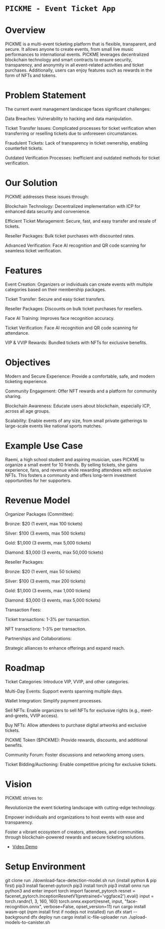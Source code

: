 # `PICKME - Event Ticket App`

# Overview

PICKME is a multi-event ticketing platform that is flexible, transparent, and secure. It allows anyone to create events, from small live music performances to international events. PICKME leverages decentralized blockchain technology and smart contracts to ensure security, transparency, and anonymity in all event-related activities and ticket purchases. Additionally, users can enjoy features such as rewards in the form of NFTs and tokens.

# Problem Statement

The current event management landscape faces significant challenges:

Data Breaches: Vulnerability to hacking and data manipulation.

Ticket Transfer Issues: Complicated processes for ticket verification when transferring or reselling tickets due to unforeseen circumstances.

Fraudulent Tickets: Lack of transparency in ticket ownership, enabling counterfeit tickets.

Outdated Verification Processes: Inefficient and outdated methods for ticket verification.

# Our Solution

PICKME addresses these issues through:

Blockchain Technology: Decentralized implementation with ICP for enhanced data security and convenience.

Efficient Ticket Management: Secure, fast, and easy transfer and resale of tickets.

Reseller Packages: Bulk ticket purchases with discounted rates.

Advanced Verification: Face AI recognition and QR code scanning for seamless ticket verification.

# Features

Event Creation: Organizers or individuals can create events with multiple categories based on their membership packages.

Ticket Transfer: Secure and easy ticket transfers.

Reseller Packages: Discounts on bulk ticket purchases for resellers.

Face AI Training: Improves face recognition accuracy.

Ticket Verification: Face AI recognition and QR code scanning for attendance.

VIP & VVIP Rewards: Bundled tickets with NFTs for exclusive benefits.

# Objectives

Modern and Secure Experience: Provide a comfortable, safe, and modern ticketing experience.

Community Engagement: Offer NFT rewards and a platform for community sharing.

Blockchain Awareness: Educate users about blockchain, especially ICP, across all age groups.

Scalability: Enable events of any size, from small private gatherings to large-scale events like national sports matches.

# Example Use Case

Raemi, a high school student and aspiring musician, uses PICKME to organize a small event for 10 friends. By selling tickets, she gains experience, fans, and revenue while rewarding attendees with exclusive NFTs. This fosters a community and offers long-term investment opportunities for her supporters.

# Revenue Model

Organizer Packages (Committee):

Bronze: $20 (1 event, max 100 tickets)

Silver: $100 (3 events, max 500 tickets)

Gold: $1,000 (3 events, max 5,000 tickets)

Diamond: $3,000 (3 events, max 50,000 tickets)

Reseller Packages:

Bronze: $20 (1 event, max 50 tickets)

Silver: $100 (3 events, max 200 tickets)

Gold: $1,000 (3 events, max 1,000 tickets)

Diamond: $3,000 (3 events, max 5,000 tickets)

Transaction Fees:

Ticket transactions: 1-3% per transaction.

NFT transactions: 1-3% per transaction.

Partnerships and Collaborations:

Strategic alliances to enhance offerings and expand reach.

# Roadmap

Ticket Categories: Introduce VIP, VVIP, and other categories.

Multi-Day Events: Support events spanning multiple days.

Wallet Integration: Simplify payment processes.

Sell NFTs: Enable organizers to sell NFTs for exclusive rights (e.g., meet-and-greets, VVIP access).

Buy NFTs: Allow attendees to purchase digital artworks and exclusive tickets.

PICKME Token ($PICKME): Provide rewards, discounts, and additional benefits.

Community Forum: Foster discussions and networking among users.

Ticket Bidding/Auctioning: Enable competitive pricing for exclusive tickets.

# Vision

PICKME strives to:

Revolutionize the event ticketing landscape with cutting-edge technology.

Empower individuals and organizations to host events with ease and transparency.

Foster a vibrant ecosystem of creators, attendees, and communities through blockchain-powered rewards and secure ticketing solutions.

- [Video Demo](https://youtu.be/8KNDj6gYdo0)

# Setup Environment
git clone
run ./download-face-detection-model.sh
run (install python & pip first)
pip3 install facenet-pytorch
pip3 install torch
pip3 install onnx
run python3 and enter
import torch
import facenet_pytorch
resnet = facenet_pytorch.InceptionResnetV1(pretrained='vggface2').eval()
input = torch.randn(1, 3, 160, 160)
torch.onnx.export(resnet, input, "face-recognition.onnx", verbose=False, opset_version=11)
run cargo install wasm-opt (npm install first if nodejs not installed)
run
dfx start --background
dfx deploy
run cargo install ic-file-uploader
run ./upload-models-to-canister.sh
